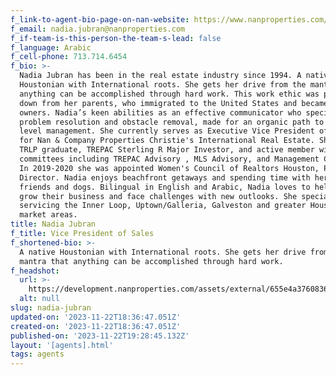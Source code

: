 ```yaml
---
f_link-to-agent-bio-page-on-nan-website: https://www.nanproperties.com/agents/75063-nadia-jubran
f_email: nadia.jubran@nanproperties.com
f_if-team-is-this-person-the-team-s-lead: false
f_language: Arabic
f_cell-phone: 713.714.6454
f_bio: >-
  Nadia Jubran has been in the real estate industry since 1994. A native
  Houstonian with International roots. She gets her drive from the mantra that
  anything can be accomplished through hard work. This work ethic was passed
  down from her parents, who immigrated to the United States and became business
  owners. Nadia’s keen abilities as an effective communicator who specializes in
  problem resolution and obstacle removal, made for an organic path to executive
  level management. She currently serves as Executive Vice President of Sales
  for Nan & Company Properties Christie's International Real Estate. She is a
  TRLP graduate, TREPAC Sterling R Major Investor, and active member with HAR
  committees including TREPAC Advisory , MLS Advisory, and Management Central.
  In 2019-2020 she was appointed Women's Council of Realtors Houston, Programs
  Director. Nadia enjoys beachfront getaways and spending time with her family,
  friends and dogs. Bilingual in English and Arabic, Nadia loves to help agents
  grow their business and face challenges with new outlooks. She specializes in
  servicing the Inner Loop, Uptown/Galleria, Galveston and greater Houston
  market areas.
title: Nadia Jubran
f_title: Vice President of Sales
f_shortened-bio: >-
  A native Houstonian with International roots. She gets her drive from the
  mantra that anything can be accomplished through hard work.
f_headshot:
  url: >-
    https://development.nanproperties.com/assets/external/655e4a3760836c380eae5d36_7f228c17fa463ef5f5dba1beb2608e44.webp
  alt: null
slug: nadia-jubran
updated-on: '2023-11-22T18:36:47.051Z'
created-on: '2023-11-22T18:36:47.051Z'
published-on: '2023-11-22T19:28:45.132Z'
layout: '[agents].html'
tags: agents
---
```



